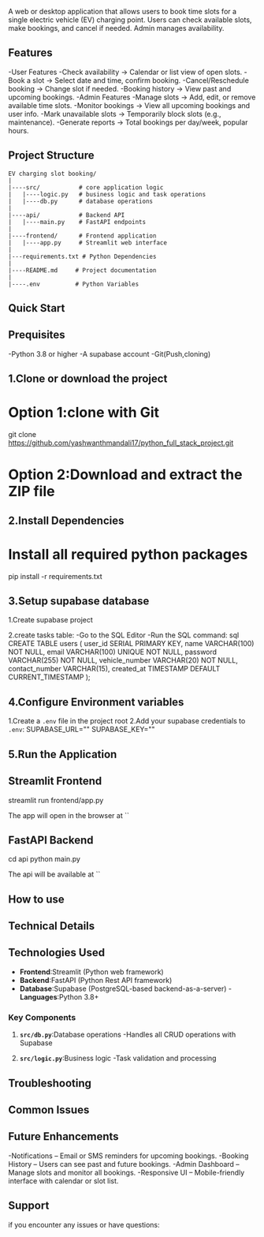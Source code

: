 <!-- # EV charging slot booking -->
A web or desktop application that allows users to book time slots for a single electric vehicle (EV) charging point. Users can check available slots, make bookings, and cancel if needed. Admin manages availability.
## Features
-User Features
-Check availability → Calendar or list view of open slots.
-Book a slot → Select date and time, confirm booking.
-Cancel/Reschedule booking → Change slot if needed.
-Booking history → View past and upcoming bookings.
-Admin Features
-Manage slots → Add, edit, or remove available time slots.
-Monitor bookings → View all upcoming bookings and user info.
-Mark unavailable slots → Temporarily block slots (e.g., maintenance).
-Generate reports → Total bookings per day/week, popular hours.

## Project Structure
```
EV charging slot booking/
|
|----src/           # core application logic
|   |----logic.py   # business logic and task operations
|   |----db.py      # database operations
|
|----api/           # Backend API
|   |----main.py    # FastAPI endpoints
|
|----frontend/      # Frontend application
|   |----app.py     # Streamlit web interface
|
|---requirements.txt # Python Dependencies
|
|----README.md     # Project documentation
|
|----.env          # Python Variables
```
## Quick Start

## Prequisites

-Python 3.8 or higher
-A supabase account
-Git(Push,cloning)

## 1.Clone or download the project

# Option 1:clone with Git
git clone https://github.com/yashwanthmandali17/python_full_stack_project.git
# Option 2:Download and extract the ZIP file

## 2.Install Dependencies
# Install all required python packages
pip install -r requirements.txt

## 3.Setup supabase database

1.Create supabase project

2.create tasks table:
-Go to the SQL Editor
-Run the SQL command:
sql
CREATE TABLE users (
    user_id SERIAL PRIMARY KEY,
    name VARCHAR(100) NOT NULL,
    email VARCHAR(100) UNIQUE NOT NULL,
    password VARCHAR(255) NOT NULL,
    vehicle_number VARCHAR(20) NOT NULL,
    contact_number VARCHAR(15),
    created_at TIMESTAMP DEFAULT CURRENT_TIMESTAMP
);

## 4.Configure Environment variables
1.Create a `.env` file in the project root
2.Add your supabase credentials to `.env`:
SUPABASE_URL=""
SUPABASE_KEY="" 

## 5.Run the Application
## Streamlit Frontend
streamlit run frontend/app.py

The app will open in the browser at ``

## FastAPI Backend
cd api
python main.py

The api will be available at ``

## How to use


## Technical Details

## Technologies Used

- **Frontend**:Streamlit (Python web framework)
- **Backend**:FastAPI (Python Rest API framework)
- **Database**:Supabase (PostgreSQL-based backend-as-a-server)
-**Languages**:Python 3.8+

### Key Components
1. **`src/db.py`**:Database operations
-Handles all CRUD operations with Supabase

2. **`src/logic.py`**:Business logic
-Task validation and processing

## Troubleshooting

## Common Issues

## Future Enhancements
-Notifications – Email or SMS reminders for upcoming bookings.
-Booking History – Users can see past and future bookings.
-Admin Dashboard – Manage slots and monitor all bookings.
-Responsive UI – Mobile-friendly interface with calendar or slot list.

## Support
if you encounter any issues or have questions:
